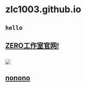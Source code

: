 # zlc1003.github.io

## `hello`

## [ZERO工作室官网!](/zero/)
<head>
<style type="text/css">
   @import url("https://zlc1003.github.io/logo.css");
</style>
</head>

## [<img xmlns:html="http://www.w3.org/1999/xhtml" src="https://zlc1003.github.io/apple.svg" data-l10n-name="a" class="a">](apple.svg)

## [nonono](a.html)


